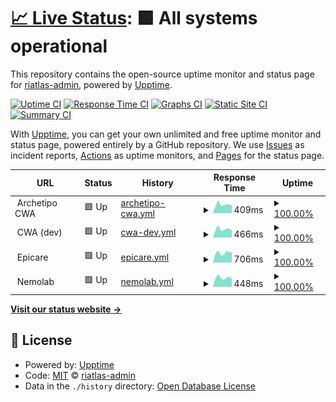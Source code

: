 # [📈 Live Status](https://riatlas-admin.github.io/uptime): <!--live status--> **🟩 All systems operational**

This repository contains the open-source uptime monitor and status page for [riatlas-admin](https://riatlas-admin.github.io/uptime), powered by [Upptime](https://github.com/upptime/upptime).

[![Uptime CI](https://github.com/riatlas-admin/uptime/workflows/Uptime%20CI/badge.svg)](https://github.com/riatlas-admin/uptime/actions?query=workflow%3A%22Uptime+CI%22)
[![Response Time CI](https://github.com/riatlas-admin/uptime/workflows/Response%20Time%20CI/badge.svg)](https://github.com/riatlas-admin/uptime/actions?query=workflow%3A%22Response+Time+CI%22)
[![Graphs CI](https://github.com/riatlas-admin/uptime/workflows/Graphs%20CI/badge.svg)](https://github.com/riatlas-admin/uptime/actions?query=workflow%3A%22Graphs+CI%22)
[![Static Site CI](https://github.com/riatlas-admin/uptime/workflows/Static%20Site%20CI/badge.svg)](https://github.com/riatlas-admin/uptime/actions?query=workflow%3A%22Static+Site+CI%22)
[![Summary CI](https://github.com/riatlas-admin/uptime/workflows/Summary%20CI/badge.svg)](https://github.com/riatlas-admin/uptime/actions?query=workflow%3A%22Summary+CI%22)

With [Upptime](https://upptime.js.org), you can get your own unlimited and free uptime monitor and status page, powered entirely by a GitHub repository. We use [Issues](https://github.com/riatlas-admin/uptime/issues) as incident reports, [Actions](https://github.com/riatlas-admin/uptime/actions) as uptime monitors, and [Pages](https://riatlas-admin.github.io/uptime) for the status page.

<!--start: status pages-->
<!-- This summary is generated by Upptime (https://github.com/upptime/upptime) -->
<!-- Do not edit this manually, your changes will be overwritten -->
<!-- prettier-ignore -->
| URL | Status | History | Response Time | Uptime |
| --- | ------ | ------- | ------------- | ------ |
| <img alt="" src="https://icons.duckduckgo.com/ip3/null.ico" height="13"> Archetipo CWA | 🟩 Up | [archetipo-cwa.yml](https://github.com/riatlas/uptime/commits/HEAD/history/archetipo-cwa.yml) | <details><summary><img alt="Response time graph" src="./graphs/archetipo-cwa/response-time-week.png" height="20"> 409ms</summary><br><a href="https://status.static.riatlas.net/history/archetipo-cwa"><img alt="Response time 509" src="https://img.shields.io/endpoint?url=https%3A%2F%2Fraw.githubusercontent.com%2Friatlas%2Fuptime%2FHEAD%2Fapi%2Farchetipo-cwa%2Fresponse-time.json"></a><br><a href="https://status.static.riatlas.net/history/archetipo-cwa"><img alt="24-hour response time 383" src="https://img.shields.io/endpoint?url=https%3A%2F%2Fraw.githubusercontent.com%2Friatlas%2Fuptime%2FHEAD%2Fapi%2Farchetipo-cwa%2Fresponse-time-day.json"></a><br><a href="https://status.static.riatlas.net/history/archetipo-cwa"><img alt="7-day response time 409" src="https://img.shields.io/endpoint?url=https%3A%2F%2Fraw.githubusercontent.com%2Friatlas%2Fuptime%2FHEAD%2Fapi%2Farchetipo-cwa%2Fresponse-time-week.json"></a><br><a href="https://status.static.riatlas.net/history/archetipo-cwa"><img alt="30-day response time 414" src="https://img.shields.io/endpoint?url=https%3A%2F%2Fraw.githubusercontent.com%2Friatlas%2Fuptime%2FHEAD%2Fapi%2Farchetipo-cwa%2Fresponse-time-month.json"></a><br><a href="https://status.static.riatlas.net/history/archetipo-cwa"><img alt="1-year response time 452" src="https://img.shields.io/endpoint?url=https%3A%2F%2Fraw.githubusercontent.com%2Friatlas%2Fuptime%2FHEAD%2Fapi%2Farchetipo-cwa%2Fresponse-time-year.json"></a></details> | <details><summary><a href="https://status.static.riatlas.net/history/archetipo-cwa">100.00%</a></summary><a href="https://status.static.riatlas.net/history/archetipo-cwa"><img alt="All-time uptime 99.76%" src="https://img.shields.io/endpoint?url=https%3A%2F%2Fraw.githubusercontent.com%2Friatlas%2Fuptime%2FHEAD%2Fapi%2Farchetipo-cwa%2Fuptime.json"></a><br><a href="https://status.static.riatlas.net/history/archetipo-cwa"><img alt="24-hour uptime 100.00%" src="https://img.shields.io/endpoint?url=https%3A%2F%2Fraw.githubusercontent.com%2Friatlas%2Fuptime%2FHEAD%2Fapi%2Farchetipo-cwa%2Fuptime-day.json"></a><br><a href="https://status.static.riatlas.net/history/archetipo-cwa"><img alt="7-day uptime 100.00%" src="https://img.shields.io/endpoint?url=https%3A%2F%2Fraw.githubusercontent.com%2Friatlas%2Fuptime%2FHEAD%2Fapi%2Farchetipo-cwa%2Fuptime-week.json"></a><br><a href="https://status.static.riatlas.net/history/archetipo-cwa"><img alt="30-day uptime 100.00%" src="https://img.shields.io/endpoint?url=https%3A%2F%2Fraw.githubusercontent.com%2Friatlas%2Fuptime%2FHEAD%2Fapi%2Farchetipo-cwa%2Fuptime-month.json"></a><br><a href="https://status.static.riatlas.net/history/archetipo-cwa"><img alt="1-year uptime 100.00%" src="https://img.shields.io/endpoint?url=https%3A%2F%2Fraw.githubusercontent.com%2Friatlas%2Fuptime%2FHEAD%2Fapi%2Farchetipo-cwa%2Fuptime-year.json"></a></details>
| <img alt="" src="https://icons.duckduckgo.com/ip3/null.ico" height="13"> CWA (dev) | 🟩 Up | [cwa-dev.yml](https://github.com/riatlas/uptime/commits/HEAD/history/cwa-dev.yml) | <details><summary><img alt="Response time graph" src="./graphs/cwa-dev/response-time-week.png" height="20"> 466ms</summary><br><a href="https://status.static.riatlas.net/history/cwa-dev"><img alt="Response time 557" src="https://img.shields.io/endpoint?url=https%3A%2F%2Fraw.githubusercontent.com%2Friatlas%2Fuptime%2FHEAD%2Fapi%2Fcwa-dev%2Fresponse-time.json"></a><br><a href="https://status.static.riatlas.net/history/cwa-dev"><img alt="24-hour response time 475" src="https://img.shields.io/endpoint?url=https%3A%2F%2Fraw.githubusercontent.com%2Friatlas%2Fuptime%2FHEAD%2Fapi%2Fcwa-dev%2Fresponse-time-day.json"></a><br><a href="https://status.static.riatlas.net/history/cwa-dev"><img alt="7-day response time 466" src="https://img.shields.io/endpoint?url=https%3A%2F%2Fraw.githubusercontent.com%2Friatlas%2Fuptime%2FHEAD%2Fapi%2Fcwa-dev%2Fresponse-time-week.json"></a><br><a href="https://status.static.riatlas.net/history/cwa-dev"><img alt="30-day response time 477" src="https://img.shields.io/endpoint?url=https%3A%2F%2Fraw.githubusercontent.com%2Friatlas%2Fuptime%2FHEAD%2Fapi%2Fcwa-dev%2Fresponse-time-month.json"></a><br><a href="https://status.static.riatlas.net/history/cwa-dev"><img alt="1-year response time 556" src="https://img.shields.io/endpoint?url=https%3A%2F%2Fraw.githubusercontent.com%2Friatlas%2Fuptime%2FHEAD%2Fapi%2Fcwa-dev%2Fresponse-time-year.json"></a></details> | <details><summary><a href="https://status.static.riatlas.net/history/cwa-dev">100.00%</a></summary><a href="https://status.static.riatlas.net/history/cwa-dev"><img alt="All-time uptime 99.99%" src="https://img.shields.io/endpoint?url=https%3A%2F%2Fraw.githubusercontent.com%2Friatlas%2Fuptime%2FHEAD%2Fapi%2Fcwa-dev%2Fuptime.json"></a><br><a href="https://status.static.riatlas.net/history/cwa-dev"><img alt="24-hour uptime 100.00%" src="https://img.shields.io/endpoint?url=https%3A%2F%2Fraw.githubusercontent.com%2Friatlas%2Fuptime%2FHEAD%2Fapi%2Fcwa-dev%2Fuptime-day.json"></a><br><a href="https://status.static.riatlas.net/history/cwa-dev"><img alt="7-day uptime 100.00%" src="https://img.shields.io/endpoint?url=https%3A%2F%2Fraw.githubusercontent.com%2Friatlas%2Fuptime%2FHEAD%2Fapi%2Fcwa-dev%2Fuptime-week.json"></a><br><a href="https://status.static.riatlas.net/history/cwa-dev"><img alt="30-day uptime 100.00%" src="https://img.shields.io/endpoint?url=https%3A%2F%2Fraw.githubusercontent.com%2Friatlas%2Fuptime%2FHEAD%2Fapi%2Fcwa-dev%2Fuptime-month.json"></a><br><a href="https://status.static.riatlas.net/history/cwa-dev"><img alt="1-year uptime 100.00%" src="https://img.shields.io/endpoint?url=https%3A%2F%2Fraw.githubusercontent.com%2Friatlas%2Fuptime%2FHEAD%2Fapi%2Fcwa-dev%2Fuptime-year.json"></a></details>
| <img alt="" src="https://icons.duckduckgo.com/ip3/null.ico" height="13"> Epicare | 🟩 Up | [epicare.yml](https://github.com/riatlas/uptime/commits/HEAD/history/epicare.yml) | <details><summary><img alt="Response time graph" src="./graphs/epicare/response-time-week.png" height="20"> 706ms</summary><br><a href="https://status.static.riatlas.net/history/epicare"><img alt="Response time 545" src="https://img.shields.io/endpoint?url=https%3A%2F%2Fraw.githubusercontent.com%2Friatlas%2Fuptime%2FHEAD%2Fapi%2Fepicare%2Fresponse-time.json"></a><br><a href="https://status.static.riatlas.net/history/epicare"><img alt="24-hour response time 798" src="https://img.shields.io/endpoint?url=https%3A%2F%2Fraw.githubusercontent.com%2Friatlas%2Fuptime%2FHEAD%2Fapi%2Fepicare%2Fresponse-time-day.json"></a><br><a href="https://status.static.riatlas.net/history/epicare"><img alt="7-day response time 706" src="https://img.shields.io/endpoint?url=https%3A%2F%2Fraw.githubusercontent.com%2Friatlas%2Fuptime%2FHEAD%2Fapi%2Fepicare%2Fresponse-time-week.json"></a><br><a href="https://status.static.riatlas.net/history/epicare"><img alt="30-day response time 711" src="https://img.shields.io/endpoint?url=https%3A%2F%2Fraw.githubusercontent.com%2Friatlas%2Fuptime%2FHEAD%2Fapi%2Fepicare%2Fresponse-time-month.json"></a><br><a href="https://status.static.riatlas.net/history/epicare"><img alt="1-year response time 555" src="https://img.shields.io/endpoint?url=https%3A%2F%2Fraw.githubusercontent.com%2Friatlas%2Fuptime%2FHEAD%2Fapi%2Fepicare%2Fresponse-time-year.json"></a></details> | <details><summary><a href="https://status.static.riatlas.net/history/epicare">100.00%</a></summary><a href="https://status.static.riatlas.net/history/epicare"><img alt="All-time uptime 99.94%" src="https://img.shields.io/endpoint?url=https%3A%2F%2Fraw.githubusercontent.com%2Friatlas%2Fuptime%2FHEAD%2Fapi%2Fepicare%2Fuptime.json"></a><br><a href="https://status.static.riatlas.net/history/epicare"><img alt="24-hour uptime 100.00%" src="https://img.shields.io/endpoint?url=https%3A%2F%2Fraw.githubusercontent.com%2Friatlas%2Fuptime%2FHEAD%2Fapi%2Fepicare%2Fuptime-day.json"></a><br><a href="https://status.static.riatlas.net/history/epicare"><img alt="7-day uptime 100.00%" src="https://img.shields.io/endpoint?url=https%3A%2F%2Fraw.githubusercontent.com%2Friatlas%2Fuptime%2FHEAD%2Fapi%2Fepicare%2Fuptime-week.json"></a><br><a href="https://status.static.riatlas.net/history/epicare"><img alt="30-day uptime 99.07%" src="https://img.shields.io/endpoint?url=https%3A%2F%2Fraw.githubusercontent.com%2Friatlas%2Fuptime%2FHEAD%2Fapi%2Fepicare%2Fuptime-month.json"></a><br><a href="https://status.static.riatlas.net/history/epicare"><img alt="1-year uptime 99.92%" src="https://img.shields.io/endpoint?url=https%3A%2F%2Fraw.githubusercontent.com%2Friatlas%2Fuptime%2FHEAD%2Fapi%2Fepicare%2Fuptime-year.json"></a></details>
| <img alt="" src="https://icons.duckduckgo.com/ip3/null.ico" height="13"> Nemolab | 🟩 Up | [nemolab.yml](https://github.com/riatlas/uptime/commits/HEAD/history/nemolab.yml) | <details><summary><img alt="Response time graph" src="./graphs/nemolab/response-time-week.png" height="20"> 448ms</summary><br><a href="https://status.static.riatlas.net/history/nemolab"><img alt="Response time 499" src="https://img.shields.io/endpoint?url=https%3A%2F%2Fraw.githubusercontent.com%2Friatlas%2Fuptime%2FHEAD%2Fapi%2Fnemolab%2Fresponse-time.json"></a><br><a href="https://status.static.riatlas.net/history/nemolab"><img alt="24-hour response time 519" src="https://img.shields.io/endpoint?url=https%3A%2F%2Fraw.githubusercontent.com%2Friatlas%2Fuptime%2FHEAD%2Fapi%2Fnemolab%2Fresponse-time-day.json"></a><br><a href="https://status.static.riatlas.net/history/nemolab"><img alt="7-day response time 448" src="https://img.shields.io/endpoint?url=https%3A%2F%2Fraw.githubusercontent.com%2Friatlas%2Fuptime%2FHEAD%2Fapi%2Fnemolab%2Fresponse-time-week.json"></a><br><a href="https://status.static.riatlas.net/history/nemolab"><img alt="30-day response time 591" src="https://img.shields.io/endpoint?url=https%3A%2F%2Fraw.githubusercontent.com%2Friatlas%2Fuptime%2FHEAD%2Fapi%2Fnemolab%2Fresponse-time-month.json"></a><br><a href="https://status.static.riatlas.net/history/nemolab"><img alt="1-year response time 510" src="https://img.shields.io/endpoint?url=https%3A%2F%2Fraw.githubusercontent.com%2Friatlas%2Fuptime%2FHEAD%2Fapi%2Fnemolab%2Fresponse-time-year.json"></a></details> | <details><summary><a href="https://status.static.riatlas.net/history/nemolab">100.00%</a></summary><a href="https://status.static.riatlas.net/history/nemolab"><img alt="All-time uptime 99.84%" src="https://img.shields.io/endpoint?url=https%3A%2F%2Fraw.githubusercontent.com%2Friatlas%2Fuptime%2FHEAD%2Fapi%2Fnemolab%2Fuptime.json"></a><br><a href="https://status.static.riatlas.net/history/nemolab"><img alt="24-hour uptime 100.00%" src="https://img.shields.io/endpoint?url=https%3A%2F%2Fraw.githubusercontent.com%2Friatlas%2Fuptime%2FHEAD%2Fapi%2Fnemolab%2Fuptime-day.json"></a><br><a href="https://status.static.riatlas.net/history/nemolab"><img alt="7-day uptime 100.00%" src="https://img.shields.io/endpoint?url=https%3A%2F%2Fraw.githubusercontent.com%2Friatlas%2Fuptime%2FHEAD%2Fapi%2Fnemolab%2Fuptime-week.json"></a><br><a href="https://status.static.riatlas.net/history/nemolab"><img alt="30-day uptime 99.17%" src="https://img.shields.io/endpoint?url=https%3A%2F%2Fraw.githubusercontent.com%2Friatlas%2Fuptime%2FHEAD%2Fapi%2Fnemolab%2Fuptime-month.json"></a><br><a href="https://status.static.riatlas.net/history/nemolab"><img alt="1-year uptime 99.73%" src="https://img.shields.io/endpoint?url=https%3A%2F%2Fraw.githubusercontent.com%2Friatlas%2Fuptime%2FHEAD%2Fapi%2Fnemolab%2Fuptime-year.json"></a></details>

<!--end: status pages-->

[**Visit our status website →**](https://status.static.riatlas.net/)

## 📄 License

- Powered by: [Upptime](https://github.com/upptime/upptime)
- Code: [MIT](./LICENSE) © [riatlas-admin](https://riatlas-admin.github.io/uptime)
- Data in the `./history` directory: [Open Database License](https://opendatacommons.org/licenses/odbl/1-0/)

